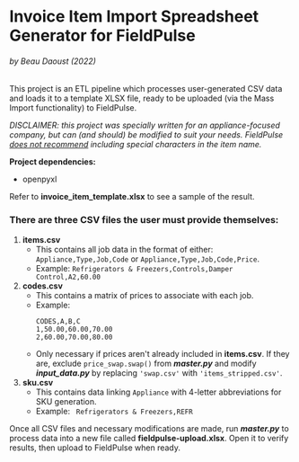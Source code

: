 # Invoice Item Import Spreadsheet Generator for FieldPulse
###### by Beau Daoust (2022)
This project is an ETL pipeline which processes user-generated CSV data and loads it to a template XLSX file, ready to be uploaded (via the Mass Import functionality) to FieldPulse.

*DISCLAIMER: this project was specially written for an appliance-focused company, but can (and should) be modified to suit your needs. FieldPulse [does not recommend](https://help.fieldpulse.com/en/articles/2679548-importing-invoice-items) including special characters in the item name.*

**Project dependencies:**
   - openpyxl

Refer to **invoice_item_template.xlsx** to see a sample of the result.

### There are three CSV files the user must provide themselves:
1. **items.csv**
    * This contains all job data in the format of either: `Appliance,Type,Job,Code` or `Appliance,Type,Job,Code,Price`. 
    * Example: `Refrigerators & Freezers,Controls,Damper Control,A2,60.00`
2. **codes.csv**
    * This contains a matrix of prices to associate with each job. 
    * Example:
        ```
        CODES,A,B,C
        1,50.00,60.00,70.00
        2,60.00,70.00,80.00
        ```
    * Only necessary if prices aren't already included in **items.csv**. 
    If they are, exclude `price_swap.swap()` from ***master.py*** and modify ***input_data.py*** by replacing `'swap.csv'` with `'items_stripped.csv'`.
3. **sku.csv**
    * This contains data linking `Appliance` with 4-letter abbreviations for SKU generation. 
    * Example: ` Refrigerators & Freezers,REFR`

Once all CSV files and necessary modifications are made, run ***master.py*** to process data into a new file called **fieldpulse-upload.xlsx**.
Open it to verify results, then upload to FieldPulse when ready.


